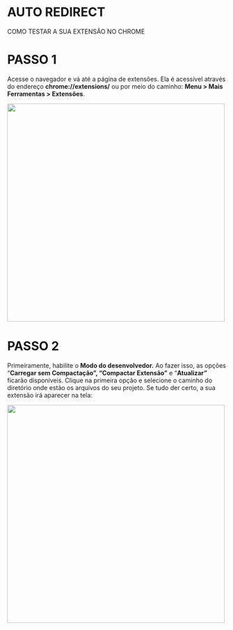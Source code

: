 # AUTO REDIRECT

COMO TESTAR A SUA EXTENSÃO NO CHROME


# PASSO 1
Acesse o navegador e vá até a página de extensões. Ela é acessível através do endereço **chrome://extensions/** ou por meio do caminho: **Menu > Mais Ferramentas > Extensões**.

<img src="https://miro.medium.com/max/1240/0*rWHiYtNY1s9WDRnp.jpg" width=500 >


# PASSO 2

Primeiramente, habilite o **Modo do desenvolvedor.** Ao fazer isso, as opções “**Carregar sem Compactação”, “Compactar Extensão”** e “**Atualizar”** ficarão disponíveis. Clique na primeira opção e selecione o caminho do diretório onde estão os arquivos do seu projeto. Se tudo der certo, a sua extensão irá aparecer na tela:

<img src="https://miro.medium.com/max/1240/0*dvkbAYo-1jpv4Cfs.jpg" width=500>

